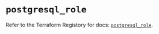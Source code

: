 # `postgresql_role`

Refer to the Terraform Registory for docs: [`postgresql_role`](https://registry.terraform.io/providers/cyrilgdn/postgresql/1.19.0/docs/resources/role).
